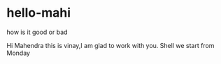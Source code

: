# hello-mahi

how is it
good or bad


Hi Mahendra this is vinay,I am glad to work with you.
Shell we start from Monday

 

